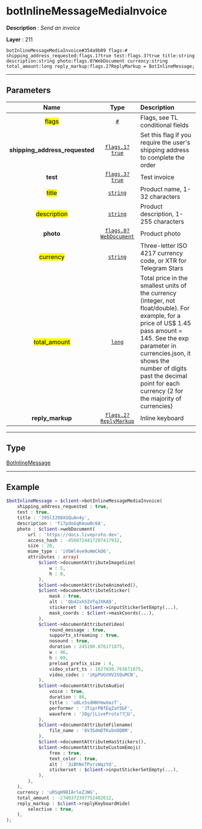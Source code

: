 # botInlineMessageMediaInvoice

**Description** : *Send an invoice*

**Layer** : 211

```tl
botInlineMessageMediaInvoice#354a9b09 flags:# shipping_address_requested:flags.1?true test:flags.3?true title:string description:string photo:flags.0?WebDocument currency:string total_amount:long reply_markup:flags.2?ReplyMarkup = BotInlineMessage;
```

---

## Parameters

| Name | Type | Description |
| :---: | :---: | :--- |
| <mark>flags</mark> | [`#`](type/#) | Flags, see TL conditional fields |
| **shipping_address_requested** | [`flags.1?true`](type/true) | Set this flag if you require the user's shipping address to complete the order |
| **test** | [`flags.3?true`](type/true) | Test invoice |
| <mark>title</mark> | [`string`](type/string) | Product name, 1-32 characters |
| <mark>description</mark> | [`string`](type/string) | Product description, 1-255 characters |
| **photo** | [`flags.0?WebDocument`](type/WebDocument) | Product photo |
| <mark>currency</mark> | [`string`](type/string) | Three-letter ISO 4217 currency code, or XTR for Telegram Stars |
| <mark>total_amount</mark> | [`long`](type/long) | Total price in the smallest units of the currency (integer, not float/double). For example, for a price of US$ 1.45 pass amount = 145. See the exp parameter in currencies.json, it shows the number of digits past the decimal point for each currency (2 for the majority of currencies) |
| **reply_markup** | [`flags.2?ReplyMarkup`](type/ReplyMarkup) | Inline keyboard |

---

## Type

[BotInlineMessage](type/BotInlineMessage)

---

## Example

```php
$botInlineMessage = $client->botInlineMessageMediaInvoice(
	shipping_address_requested : true,
	test : true,
	title : 'J95lI2O8XGQuAn4y',
	description : 'fi7pdoGqKmuw0c6A',
	photo : $client->webDocument(
		url : 'https://docs.liveproto.dev',
		access_hash : -4560724417207417932,
		size : 20,
		mime_type : 'iVbWl4ve9uHmCkO6',
		attributes : array(
			$client->documentAttributeImageSize(
				w : 5,
				h : 0,
			),
			$client->documentAttributeAnimated(),
			$client->documentAttributeSticker(
				mask : true,
				alt : 'Qb42xh5IVfqJXKA9',
				stickerset : $client->inputStickerSetEmpty(...),
				mask_coords : $client->maskCoords(...),
			),
			$client->documentAttributeVideo(
				round_message : true,
				supports_streaming : true,
				nosound : true,
				duration : 245100.076171875,
				w : 46,
				h : 69,
				preload_prefix_size : 4,
				video_start_ts : 1627830.763671875,
				video_codec : 'iKpPUGtHV2SQuMCN',
			),
			$client->documentAttributeAudio(
				voice : true,
				duration : 86,
				title : 'uBLn5sdHNYmwUazT',
				performer : 'JTiprPBfEqZaY5bF',
				waveform : '}Dg/|LiveProto??׮U',
			),
			$client->documentAttributeFilename(
				file_name : '6V3SdmDTKxbnOQ0M',
			),
			$client->documentAttributeHasStickers(),
			$client->documentAttributeCustomEmoji(
				free : true,
				text_color : true,
				alt : '3iBhNxTPvrsWqzYd',
				stickerset : $client->inputStickerSetEmpty(...),
			),
		),
	),
	currency : 'uRSqH9BIArleZJWG',
	total_amount : -2748372397752402612,
	reply_markup : $client->replyKeyboardHide(
		selective : true,
	),
);
```